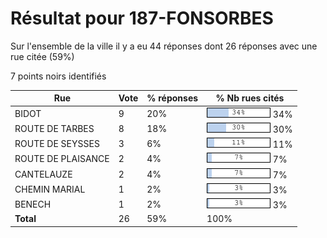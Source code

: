 # Résultat pour 187-FONSORBES

Sur l'ensemble de la ville il y a eu 44 réponses dont 26 réponses avec une rue citée (59%)

7 points noirs identifiés

| Rue | Vote | % réponses | % Nb rues cités|
|-----|------|------------|----------------|
| BIDOT | 9 | 20% | <img src="../../img/bar_34.gif" />&nbsp;34%|
| ROUTE DE TARBES | 8 | 18% | <img src="../../img/bar_30.gif" />&nbsp;30%|
| ROUTE DE SEYSSES | 3 | 6% | <img src="../../img/bar_11.gif" />&nbsp;11%|
| ROUTE DE PLAISANCE | 2 | 4% | <img src="../../img/bar_7.gif" />&nbsp;7%|
| CANTELAUZE | 2 | 4% | <img src="../../img/bar_7.gif" />&nbsp;7%|
| CHEMIN MARIAL | 1 | 2% | <img src="../../img/bar_3.gif" />&nbsp;3%|
| BENECH | 1 | 2% | <img src="../../img/bar_3.gif" />&nbsp;3%|
| **Total** | 26 | 59% | 100%|
